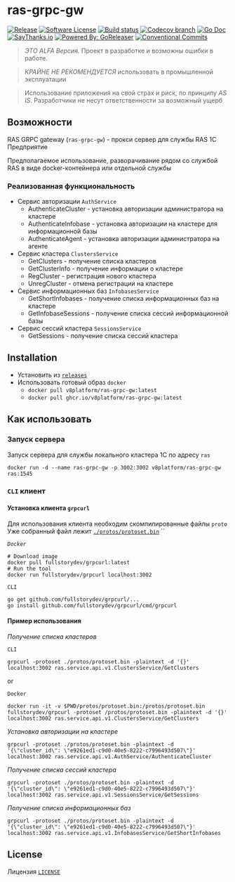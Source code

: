 # ras-grpc-gw

[![Release](https://img.shields.io/github/release/khorevaa/ras-grpc-gw.svg?style=for-the-badge)](https://github.com/v8platform/ras-grpc-gw/releases/latest)
[![Software License](https://img.shields.io/badge/license-MIT-brightgreen.svg?style=for-the-badge)](/LICENSE.md)
[![Build status](https://img.shields.io/github/workflow/status/khorevaa/ras-grpc-gw/build?style=for-the-badge)](https://github.com/v8platform/ras-grpc-gw/actions?workflow=releaser)
[![Codecov branch](https://img.shields.io/codecov/c/github/khorevaa/ras-grpc-gw/master.svg?style=for-the-badge)](https://codecov.io/gh/v8platform/ras-grpc-gw)
[![Go Doc](https://img.shields.io/badge/godoc-reference-blue.svg?style=for-the-badge)](http://godoc.org/github.com/khorevaa/ras-grpc-gw)
[![SayThanks.io](https://img.shields.io/badge/SayThanks.io-%E2%98%BC-1EAEDB.svg?style=for-the-badge)](https://saythanks.io/to/khorevaa)
[![Powered By: GoReleaser](https://img.shields.io/badge/powered%20by-goreleaser-green.svg?style=for-the-badge)](https://github.com/goreleaser)
[![Conventional Commits](https://img.shields.io/badge/Conventional%20Commits-1.0.0-yellow.svg?style=for-the-badge)](https://conventionalcommits.org)

> _*ЭТО ALFA Версия.*_ Проект в разработке и возможны ошибки в работе.

> _*КРАЙНЕ НЕ РЕКОМЕНДУЕТСЯ*_ использовать в промышленной эксплуатации

> Использование приложения на свой страх и риск, по принципу _*AS IS*_. Разработчики не несут ответственности за возможный ущерб

## Возможности

RAS GRPC gateway (`ras-grpc-gw`) - прокси сервер для службы RAS 1С Предприятие

Предполагаемое использование, разворачивание рядом со службой RAS в виде docker-контейнера или отдельной службы  

### Реализованная функциональность

* Сервис авторизации `AuthService` 
  * AuthenticateCluster - установка авторизации администратора на кластере
  * AuthenticateInfobase - установка авторизации на кластере для информационной базы
  * AuthenticateAgent - установка авторизации администратора на агенте
* Сервис кластера `ClustersService`
  * GetClusters - получение списка кластеров
  * GetClusterInfo - получение информации о кластере
  * RegCluster - регистрация нового кластера
  * UnregCluster - отмена регистрации на кластере
* Сервис информационных баз `InfobasesService`
  * GetShortInfobases - получение списка информационных баз на кластере
  * GetInfobaseSessions - получение списка сессий информационной базы 
* Сервис сессий кластера `SessionsService`
  * GetSessions - получение списка сессий кластера

## Installation

* Установить из [`releases`](https://github.com/v8platform/ras-grpc-gw/releases/)
* Использовать готовый образ `docker`
  * `docker pull v8platform/ras-grpc-gw:latest`
  * `docker pull ghcr.io/v8platform/ras-grpc-gw:latest`

## Как использовать

### Запуск сервера


Запуск сервера для службы локального кластера 1С по адресу `ras`


```shell
docker run -d --name ras-grpc-gw -p 3002:3002 v8platform/ras-grpc-gw ras:1545
```


### `CLI` клиент

#### Установка клиента `grpcurl`

Для использования клиента необходим скомпилированные файлы `proto` 
Уже собранный файл лежит [`./protos/protoset.bin`](./protos/protoset.bin)
``

*`Docker`*
```shell
# Download image
docker pull fullstorydev/grpcurl:latest
# Run the tool
docker run fullstorydev/grpcurl localhost:3002
```
`CLI`
```shell
go get github.com/fullstorydev/grpcurl/...
go install github.com/fullstorydev/grpcurl/cmd/grpcurl
```

#### Пример использования

*Получение списка кластеров*

`CLI`
```shell
grpcurl -protoset ./protos/protoset.bin -plaintext -d '{}' localhost:3002 ras.service.api.v1.ClustersService/GetClusters
```
or

`Docker`
```shell
docker run -it -v $PWD/protos/protoset.bin:/protos/protoset.bin fullstorydev/grpcurl -protoset /protos/protoset.bin -plaintext -d '{}' localhost:3002 ras.service.api.v1.ClustersService/GetClusters
```

*Установка авторизации на кластере*
```shell
grpcurl -protoset ./protos/protoset.bin -plaintext -d '{\"cluster_id\": \"e9261ed1-c9d0-40e5-8222-c7996493d507\"}' localhost:3002 ras.service.api.v1.AuthService/AuthenticateCluster
```

*Получение списка сессий кластера*
```shell
grpcurl -protoset ./protos/protoset.bin -plaintext -d '{\"cluster_id\": \"e9261ed1-c9d0-40e5-8222-c7996493d507\"}' localhost:3002 ras.service.api.v1.SessionsService/GetSessions
```

*Получение списка информационных баз*
```shell
grpcurl -protoset ./protos/protoset.bin -plaintext -d '{\"cluster_id\": \"e9261ed1-c9d0-40e5-8222-c7996493d507\"}' localhost:3002 ras.service.api.v1.InfobasesService/GetShortInfobases
```

## License

Лицензия [`LICENSE`](LICENSE)